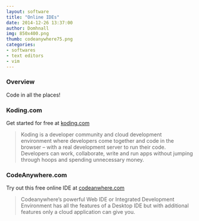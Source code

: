 ```yaml
---
layout: software
title: "Online IDEs"
date: 2014-12-26 13:37:00
author: Domhnall
img: 850x400.png
thumb: codeanywhere75.png
categories: 
- softwares 
- text editors
- vim
---
```


### Overview
Code in all the places!

<!--more-->

### Koding.com
Get started for free at [koding.com](https://koding.com)

>Koding is a developer community and cloud development environment where 
>developers come together and code in the browser – with a real development 
>server to run their code. Developers can work, collaborate, write and run 
>apps without jumping through hoops and spending unnecessary money.

### CodeAnywhere.com
Try out this free online IDE at [codeanwhere.com](https://codeanywhere.com)

>Codeanywhere’s powerful Web IDE or Integrated Development Environment has all
> the features of a Desktop IDE but with additional features only a cloud 
> application can give you.